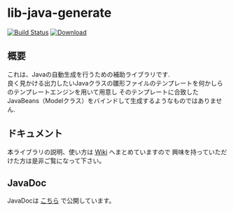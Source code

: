 # lib-java-generate
[![Build Status](https://travis-ci.org/takashno/lib-java-generate.svg?branch=master)](https://travis-ci.org/takashno/lib-java-generate)
[ ![Download](https://api.bintray.com/packages/takashno/takashno_maven_repo/lib-java-generate/images/download.svg?version=0.0.2) ](https://bintray.com/takashno/takashno_maven_repo/lib-java-generate/0.0.2/link)

## 概要
これは、Javaの自動生成を行うための補助ライブラリです.  
良く見かける出力したいJavaクラスの雛形ファイルのテンプレートを何かしらのテンプレートエンジンを用いて用意し
そのテンプレートに合致したJavaBeans（Modelクラス）をバインドして生成するようなものではありません.

## ドキュメント

本ライブラリの説明、使い方は [Wiki](https://github.com/takashno/lib-java-generate/wiki) へまとめていますので
興味を持っていただけた方は是非ご覧になって下さい。

## JavaDoc

JavaDocは [こちら](https://takashno.github.io/lib-java-generate/https://takashno.github.io/lib-java-generate/) で公開しています。

